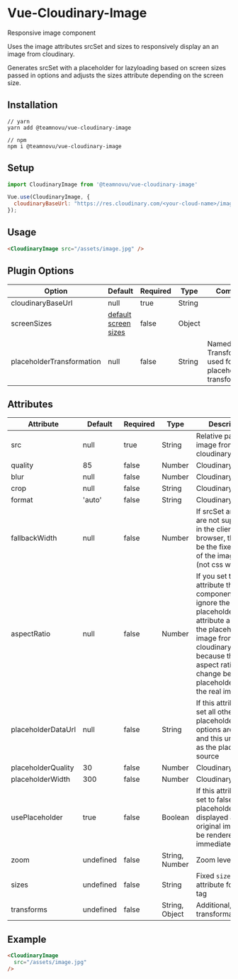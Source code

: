 # Vue-Cloudinary-Image

Responsive image component

Uses the image attributes srcSet and sizes to responsively display an an image from cloudinary.

Generates srcSet with a placeholder for lazyloading based on screen sizes passed in options and adjusts the sizes attribute depending on the screen size.

## Installation

```shell
// yarn
yarn add @teamnovu/vue-cloudinary-image

// npm
npm i @teamnovu/vue-cloudinary-image
```

## Setup

```javascript
import CloudinaryImage from '@teamnovu/vue-cloudinary-image'

Vue.use(CloudinaryImage, {
  cloudinaryBaseUrl: "https://res.cloudinary.com/<your-cloud-name>/image/upload/",
});
```

## Usage

```html
<CloudinaryImage src="/assets/image.jpg" />
```

## Plugin Options

| Option                    | Default                                             | Required | Type   | Comment |
| ------------------------- | --------------------------------------------------- | -------- | ------ | ------- |
| cloudinaryBaseUrl         | null                                                | true     | String |         |
| screenSizes               | [default screen sizes](src/default-screen-sizes.js) | false    | Object |         |
| placeholderTransformation | null                                                | false    | String | Named Transformation used for the placeholder transformation |

## Attributes

| Attribute          | Default | Required | Type   | Description                                                                                                                                                                                                     |
|--------------------| ------- | -------- | ------ |-----------------------------------------------------------------------------------------------------------------------------------------------------------------------------------------------------------------|
| src                | null    | true     | String | Relative path to image from cloudinaryAssetUrl                                                                                                                                                                  |
| quality            | 85      | false    | Number | Cloudinary Option                                                                                                                                                                                               |
| blur               | null    | false    | Number | Cloudinary Option                                                                                                                                                                                               |
| crop               | null    | false    | String | Cloudinary Option                                                                                                                                                                                               |
| format             | 'auto'    | false    | String | Cloudinary Option                                                                                                                                                                                               |
| fallbackWidth      | null    | false    | Number | If srcSet and sizes are not supported in the clients browser, this will be the fixed width of the image itself (not css width)                                                                                  |  |
| aspectRatio        | null    | false    | Number | If you set this attribute the component will ignore the placeholderDataUrl attribute and load the placeholder image from cloudinary because the aspect ratio would change between placeholder and the real image |
| placeholderDataUrl | null    | false    | String | If this attribute is set all other placeholder options are ignored and this url is used as the placeholder source                                                                                               |
| placeholderQuality | 30      | false    | Number | Cloudinary Option                                                                                                                                                                                               |
| placeholderWidth   | 300     | false    | Number | Cloudinary Option                                                                                                                                                                                               |
| usePlaceholder     | true    | false    | Boolean | If this attribute is set to false, no placeholder will be displayed and the original image will be rendered immediately                                                                                         |
| zoom               | undefined    | false    | String, Number | Zoom level                                                                                                                                                                                                      |
| sizes              | undefined    | false    | String | Fixed `sizes` attribute for img tag                                                                                                                                                                               |
| transforms         | undefined    | false    | String, Object | Additional, raw transformations                                                                                                                                                                                 |

## Example

```html
<CloudinaryImage
  src="/assets/image.jpg"
/>
```
